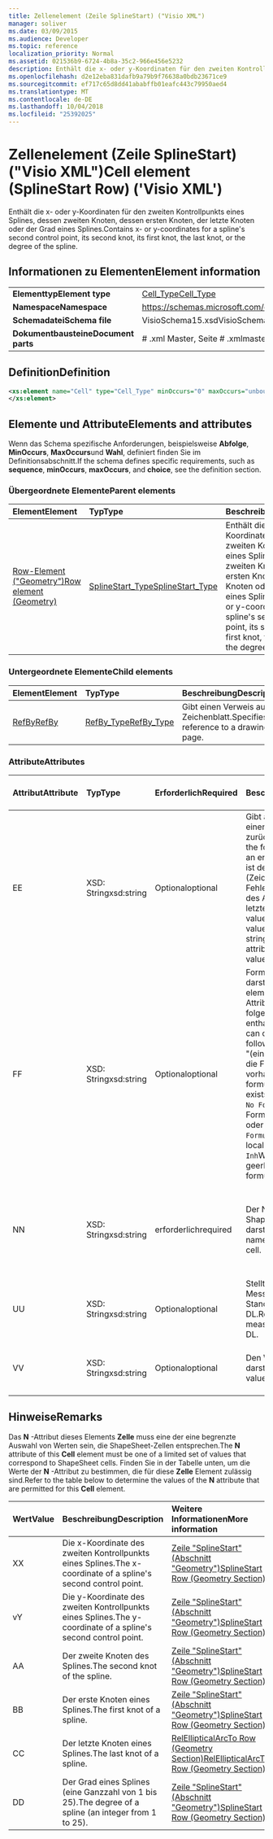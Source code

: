```yaml
---
title: Zellenelement (Zeile SplineStart) ("Visio XML")
manager: soliver
ms.date: 03/09/2015
ms.audience: Developer
ms.topic: reference
localization_priority: Normal
ms.assetid: 021536b9-6724-4b8a-35c2-966e456e5232
description: Enthält die x- oder y-Koordinaten für den zweiten Kontrollpunkts eines Splines, dessen zweiten Knoten, dessen ersten Knoten, der letzte Knoten oder der Grad eines Splines.
ms.openlocfilehash: d2e12eba831dafb9a79b9f76638a0bdb23671ce9
ms.sourcegitcommit: ef717c65d8dd41ababffb01eafc443c79950aed4
ms.translationtype: MT
ms.contentlocale: de-DE
ms.lasthandoff: 10/04/2018
ms.locfileid: "25392025"
---
```

# <a name="cell-element-splinestart-row-visio-xml"></a><span data-ttu-id="9f460-103">Zellenelement (Zeile SplineStart) ("Visio XML")</span><span class="sxs-lookup"><span data-stu-id="9f460-103">Cell element (SplineStart Row) ('Visio XML')</span></span>

<span data-ttu-id="9f460-104">Enthält die x- oder y-Koordinaten für den zweiten Kontrollpunkts eines Splines, dessen zweiten Knoten, dessen ersten Knoten, der letzte Knoten oder der Grad eines Splines.</span><span class="sxs-lookup"><span data-stu-id="9f460-104">Contains x- or y-coordinates for a spline's second control point, its second knot, its first knot, the last knot, or the degree of the spline.</span></span>
  
## <a name="element-information"></a><span data-ttu-id="9f460-105">Informationen zu Elementen</span><span class="sxs-lookup"><span data-stu-id="9f460-105">Element information</span></span>

|||
|:-----|:-----|
|<span data-ttu-id="9f460-106">**Elementtyp**</span><span class="sxs-lookup"><span data-stu-id="9f460-106">**Element type**</span></span> <br/> |[<span data-ttu-id="9f460-107">Cell_Type</span><span class="sxs-lookup"><span data-stu-id="9f460-107">Cell_Type</span></span>](cell_type-complextypevisio-xml.md) <br/> |
|<span data-ttu-id="9f460-108">**Namespace**</span><span class="sxs-lookup"><span data-stu-id="9f460-108">**Namespace**</span></span> <br/> |https://schemas.microsoft.com/office/visio/2012/main  <br/> |
|<span data-ttu-id="9f460-109">**Schemadatei**</span><span class="sxs-lookup"><span data-stu-id="9f460-109">**Schema file**</span></span> <br/> |<span data-ttu-id="9f460-110">VisioSchema15.xsd</span><span class="sxs-lookup"><span data-stu-id="9f460-110">VisioSchema15.xsd</span></span>  <br/> |
|<span data-ttu-id="9f460-111">**Dokumentbausteine**</span><span class="sxs-lookup"><span data-stu-id="9f460-111">**Document parts**</span></span> <br/> |<span data-ttu-id="9f460-112"># .xml Master, Seite # .xml</span><span class="sxs-lookup"><span data-stu-id="9f460-112">master#.xml, page#.xml</span></span>  <br/> |
   
## <a name="definition"></a><span data-ttu-id="9f460-113">Definition</span><span class="sxs-lookup"><span data-stu-id="9f460-113">Definition</span></span>

```XML
<xs:element name="Cell" type="Cell_Type" minOccurs="0" maxOccurs="unbounded" >
</xs:element>
```

## <a name="elements-and-attributes"></a><span data-ttu-id="9f460-114">Elemente und Attribute</span><span class="sxs-lookup"><span data-stu-id="9f460-114">Elements and attributes</span></span>

<span data-ttu-id="9f460-115">Wenn das Schema spezifische Anforderungen, beispielsweise **Abfolge**, **MinOccurs**, **MaxOccurs**und **Wahl**, definiert finden Sie im Definitionsabschnitt.</span><span class="sxs-lookup"><span data-stu-id="9f460-115">If the schema defines specific requirements, such as **sequence**, **minOccurs**, **maxOccurs**, and **choice**, see the definition section.</span></span> 
  
### <a name="parent-elements"></a><span data-ttu-id="9f460-116">Übergeordnete Elemente</span><span class="sxs-lookup"><span data-stu-id="9f460-116">Parent elements</span></span>

|<span data-ttu-id="9f460-117">**Element**</span><span class="sxs-lookup"><span data-stu-id="9f460-117">**Element**</span></span>|<span data-ttu-id="9f460-118">**Typ**</span><span class="sxs-lookup"><span data-stu-id="9f460-118">**Type**</span></span>|<span data-ttu-id="9f460-119">**Beschreibung**</span><span class="sxs-lookup"><span data-stu-id="9f460-119">**Description**</span></span>|
|:-----|:-----|:-----|
|[<span data-ttu-id="9f460-120">Row-Element ("Geometry")</span><span class="sxs-lookup"><span data-stu-id="9f460-120">Row element (Geometry)</span></span>](row-element-geometry-sectionvisio-xml.md) <br/> |[<span data-ttu-id="9f460-121">SplineStart_Type</span><span class="sxs-lookup"><span data-stu-id="9f460-121">SplineStart_Type</span></span>](splinestart_type-complextypevisio-xml.md) <br/> |<span data-ttu-id="9f460-122">Enthält die x- oder y-Koordinaten für den zweiten Kontrollpunkts eines Splines, dessen zweiten Knoten, dessen ersten Knoten, der letzte Knoten oder der Grad eines Splines.</span><span class="sxs-lookup"><span data-stu-id="9f460-122">Contains x- or y-coordinates for a spline's second control point, its second knot, its first knot, the last knot, or the degree of the spline.</span></span>  <br/> |
   
### <a name="child-elements"></a><span data-ttu-id="9f460-123">Untergeordnete Elemente</span><span class="sxs-lookup"><span data-stu-id="9f460-123">Child elements</span></span>

|<span data-ttu-id="9f460-124">**Element**</span><span class="sxs-lookup"><span data-stu-id="9f460-124">**Element**</span></span>|<span data-ttu-id="9f460-125">**Typ**</span><span class="sxs-lookup"><span data-stu-id="9f460-125">**Type**</span></span>|<span data-ttu-id="9f460-126">**Beschreibung**</span><span class="sxs-lookup"><span data-stu-id="9f460-126">**Description**</span></span>|
|:-----|:-----|:-----|
|[<span data-ttu-id="9f460-127">RefBy</span><span class="sxs-lookup"><span data-stu-id="9f460-127">RefBy</span></span>](refby-element-cell_type-complextypevisio-xml.md) <br/> |[<span data-ttu-id="9f460-128">RefBy_Type</span><span class="sxs-lookup"><span data-stu-id="9f460-128">RefBy_Type</span></span>](refby_type-complextypevisio-xml.md) <br/> |<span data-ttu-id="9f460-129">Gibt einen Verweis auf ein Zeichenblatt.</span><span class="sxs-lookup"><span data-stu-id="9f460-129">Specifies a reference to a drawing page.</span></span>  <br/> |
   
### <a name="attributes"></a><span data-ttu-id="9f460-130">Attribute</span><span class="sxs-lookup"><span data-stu-id="9f460-130">Attributes</span></span>

|<span data-ttu-id="9f460-131">**Attribut**</span><span class="sxs-lookup"><span data-stu-id="9f460-131">**Attribute**</span></span>|<span data-ttu-id="9f460-132">**Typ**</span><span class="sxs-lookup"><span data-stu-id="9f460-132">**Type**</span></span>|<span data-ttu-id="9f460-133">**Erforderlich**</span><span class="sxs-lookup"><span data-stu-id="9f460-133">**Required**</span></span>|<span data-ttu-id="9f460-134">**Beschreibung**</span><span class="sxs-lookup"><span data-stu-id="9f460-134">**Description**</span></span>|<span data-ttu-id="9f460-135">**Mögliche Werte**</span><span class="sxs-lookup"><span data-stu-id="9f460-135">**Possible values**</span></span>|
|:-----|:-----|:-----|:-----|:-----|
|<span data-ttu-id="9f460-136">E</span><span class="sxs-lookup"><span data-stu-id="9f460-136">E</span></span>  <br/> |<span data-ttu-id="9f460-137">XSD: String</span><span class="sxs-lookup"><span data-stu-id="9f460-137">xsd:string</span></span>  <br/> |<span data-ttu-id="9f460-138">Optional</span><span class="sxs-lookup"><span data-stu-id="9f460-138">optional</span></span>  <br/> |<span data-ttu-id="9f460-139">Gibt an, dass die Formel einen Fehler zurückgibt.</span><span class="sxs-lookup"><span data-stu-id="9f460-139">Indicates that the formula evaluates to an error.</span></span> <span data-ttu-id="9f460-140">Der Wert von **E** ist der aktuelle Wert (Zeichenfolge mit einer Fehlermeldung); der Wert des Attributs **V** ist der letzte gültige Wert.</span><span class="sxs-lookup"><span data-stu-id="9f460-140">The value of **E** is the current value (an error message string); the value of the **V** attribute is the last valid value.</span></span>  <br/> |<span data-ttu-id="9f460-141">Zeichenfolge mit einer Fehlermeldung.</span><span class="sxs-lookup"><span data-stu-id="9f460-141">An error message string.</span></span>  <br/> |
|<span data-ttu-id="9f460-142">F</span><span class="sxs-lookup"><span data-stu-id="9f460-142">F</span></span>  <br/> |<span data-ttu-id="9f460-143">XSD: String</span><span class="sxs-lookup"><span data-stu-id="9f460-143">xsd:string</span></span>  <br/> |<span data-ttu-id="9f460-144">Optional</span><span class="sxs-lookup"><span data-stu-id="9f460-144">optional</span></span>  <br/> | <span data-ttu-id="9f460-145">Formel für das Element darstellt.</span><span class="sxs-lookup"><span data-stu-id="9f460-145">Represents the element's formula.</span></span> <span data-ttu-id="9f460-146">Dieses Attribut kann eine der folgenden Zeichenfolgen enthalten:</span><span class="sxs-lookup"><span data-stu-id="9f460-146">This attribute can contain one of the following strings:</span></span>  <br/>  <span data-ttu-id="9f460-147">"(einige Formel)" Wenn die Formel lokal vorhanden ist.</span><span class="sxs-lookup"><span data-stu-id="9f460-147">'(some formula)' if the formula exists locally</span></span>  <br/>  <span data-ttu-id="9f460-148">`No Formula`Wenn die Formel lokal gelöscht oder blockiert ist.</span><span class="sxs-lookup"><span data-stu-id="9f460-148">`No Formula` if the formula is locally deleted or blocked</span></span>  <br/>  <span data-ttu-id="9f460-149">`Inh`Wenn die Formel geerbt wird.</span><span class="sxs-lookup"><span data-stu-id="9f460-149">`Inh` if the formula is inherited.</span></span>  <br/> |<span data-ttu-id="9f460-150">Eine Formel.</span><span class="sxs-lookup"><span data-stu-id="9f460-150">A formula.</span></span>  <br/> |
|<span data-ttu-id="9f460-151">N</span><span class="sxs-lookup"><span data-stu-id="9f460-151">N</span></span>  <br/> |<span data-ttu-id="9f460-152">XSD: String</span><span class="sxs-lookup"><span data-stu-id="9f460-152">xsd:string</span></span>  <br/> |<span data-ttu-id="9f460-153">erforderlich</span><span class="sxs-lookup"><span data-stu-id="9f460-153">required</span></span>  <br/> |<span data-ttu-id="9f460-154">Der Name der ShapeSheet-Zelle darstellt.</span><span class="sxs-lookup"><span data-stu-id="9f460-154">Represents the name of the ShapeSheet cell.</span></span>  <br/> |<span data-ttu-id="9f460-155">Der Name der ShapeSheet-Zelle.</span><span class="sxs-lookup"><span data-stu-id="9f460-155">The name of the ShapeSheet cell.</span></span>  <br/> <span data-ttu-id="9f460-156">Siehe Abschnitt "Hinweise".</span><span class="sxs-lookup"><span data-stu-id="9f460-156">See the Remarks section below.</span></span>  <br/> |
|<span data-ttu-id="9f460-157">U</span><span class="sxs-lookup"><span data-stu-id="9f460-157">U</span></span>  <br/> |<span data-ttu-id="9f460-158">XSD: String</span><span class="sxs-lookup"><span data-stu-id="9f460-158">xsd:string</span></span>  <br/> |<span data-ttu-id="9f460-159">Optional</span><span class="sxs-lookup"><span data-stu-id="9f460-159">optional</span></span>  <br/> |<span data-ttu-id="9f460-160">Stellt eine Einheit der Messung der Standardwert ist DL.</span><span class="sxs-lookup"><span data-stu-id="9f460-160">Represents a unit of measure The default is DL.</span></span>  <br/> |<span data-ttu-id="9f460-161">Die Einheiten der Zelle.</span><span class="sxs-lookup"><span data-stu-id="9f460-161">The units of the cell.</span></span>  <br/> |
|<span data-ttu-id="9f460-162">V</span><span class="sxs-lookup"><span data-stu-id="9f460-162">V</span></span>  <br/> |<span data-ttu-id="9f460-163">XSD: String</span><span class="sxs-lookup"><span data-stu-id="9f460-163">xsd:string</span></span>  <br/> |<span data-ttu-id="9f460-164">Optional</span><span class="sxs-lookup"><span data-stu-id="9f460-164">optional</span></span>  <br/> |<span data-ttu-id="9f460-165">Den Wert der Zelle darstellt.</span><span class="sxs-lookup"><span data-stu-id="9f460-165">Represents the value of the cell.</span></span>  <br/> |<span data-ttu-id="9f460-166">Der Wert der ShapeSheet-Zelle.</span><span class="sxs-lookup"><span data-stu-id="9f460-166">The value of the ShapeSheet cell.</span></span>  <br/> |
   
## <a name="remarks"></a><span data-ttu-id="9f460-167">Hinweise</span><span class="sxs-lookup"><span data-stu-id="9f460-167">Remarks</span></span>

<span data-ttu-id="9f460-168">Das **N** -Attribut dieses Elements **Zelle** muss eine der eine begrenzte Auswahl von Werten sein, die ShapeSheet-Zellen entsprechen.</span><span class="sxs-lookup"><span data-stu-id="9f460-168">The **N** attribute of this **Cell** element must be one of a limited set of values that correspond to ShapeSheet cells.</span></span> <span data-ttu-id="9f460-169">Finden Sie in der Tabelle unten, um die Werte der **N** -Attribut zu bestimmen, die für diese **Zelle** Element zulässig sind.</span><span class="sxs-lookup"><span data-stu-id="9f460-169">Refer to the table below to determine the values of the **N** attribute that are permitted for this **Cell** element.</span></span> 
  
|<span data-ttu-id="9f460-170">**Wert**</span><span class="sxs-lookup"><span data-stu-id="9f460-170">**Value**</span></span>|<span data-ttu-id="9f460-171">**Beschreibung**</span><span class="sxs-lookup"><span data-stu-id="9f460-171">**Description**</span></span>|<span data-ttu-id="9f460-172">**Weitere Informationen**</span><span class="sxs-lookup"><span data-stu-id="9f460-172">**More information**</span></span>|
|:-----|:-----|:-----|
|<span data-ttu-id="9f460-173">X</span><span class="sxs-lookup"><span data-stu-id="9f460-173">X</span></span>  <br/> |<span data-ttu-id="9f460-174">Die x-Koordinate des zweiten Kontrollpunkts eines Splines.</span><span class="sxs-lookup"><span data-stu-id="9f460-174">The x-coordinate of a spline's second control point.</span></span>  <br/> |[<span data-ttu-id="9f460-175">Zeile "SplineStart" (Abschnitt "Geometry")</span><span class="sxs-lookup"><span data-stu-id="9f460-175">SplineStart Row (Geometry Section)</span></span>](splinestart-row-geometry-section.md) <br/> |
|<span data-ttu-id="9f460-176">v</span><span class="sxs-lookup"><span data-stu-id="9f460-176">Y</span></span>  <br/> |<span data-ttu-id="9f460-177">Die y-Koordinate des zweiten Kontrollpunkts eines Splines.</span><span class="sxs-lookup"><span data-stu-id="9f460-177">The y-coordinate of a spline's second control point.</span></span>  <br/> |[<span data-ttu-id="9f460-178">Zeile "SplineStart" (Abschnitt "Geometry")</span><span class="sxs-lookup"><span data-stu-id="9f460-178">SplineStart Row (Geometry Section)</span></span>](splinestart-row-geometry-section.md) <br/> |
|<span data-ttu-id="9f460-179">A</span><span class="sxs-lookup"><span data-stu-id="9f460-179">A</span></span>  <br/> |<span data-ttu-id="9f460-180">Der zweite Knoten des Splines.</span><span class="sxs-lookup"><span data-stu-id="9f460-180">The second knot of the spline.</span></span>  <br/> |[<span data-ttu-id="9f460-181">Zeile "SplineStart" (Abschnitt "Geometry")</span><span class="sxs-lookup"><span data-stu-id="9f460-181">SplineStart Row (Geometry Section)</span></span>](splinestart-row-geometry-section.md) <br/> |
|<span data-ttu-id="9f460-182">B</span><span class="sxs-lookup"><span data-stu-id="9f460-182">B</span></span>  <br/> |<span data-ttu-id="9f460-183">Der erste Knoten eines Splines.</span><span class="sxs-lookup"><span data-stu-id="9f460-183">The first knot of a spline.</span></span>  <br/> |[<span data-ttu-id="9f460-184">Zeile "SplineStart" (Abschnitt "Geometry")</span><span class="sxs-lookup"><span data-stu-id="9f460-184">SplineStart Row (Geometry Section)</span></span>](splinestart-row-geometry-section.md) <br/> |
|<span data-ttu-id="9f460-185">C</span><span class="sxs-lookup"><span data-stu-id="9f460-185">C</span></span>  <br/> |<span data-ttu-id="9f460-186">Der letzte Knoten eines Splines.</span><span class="sxs-lookup"><span data-stu-id="9f460-186">The last knot of a spline.</span></span>  <br/> |[<span data-ttu-id="9f460-187">RelEllipticalArcTo Row (Geometry Section)</span><span class="sxs-lookup"><span data-stu-id="9f460-187">RelEllipticalArcTo Row (Geometry Section)</span></span>](splinestart-row-geometry-section.md) <br/> |
|<span data-ttu-id="9f460-188">D</span><span class="sxs-lookup"><span data-stu-id="9f460-188">D</span></span>  <br/> |<span data-ttu-id="9f460-189">Der Grad eines Splines (eine Ganzzahl von 1 bis 25).</span><span class="sxs-lookup"><span data-stu-id="9f460-189">The degree of a spline (an integer from 1 to 25).</span></span>  <br/> |[<span data-ttu-id="9f460-190">Zeile "SplineStart" (Abschnitt "Geometry")</span><span class="sxs-lookup"><span data-stu-id="9f460-190">SplineStart Row (Geometry Section)</span></span>](splinestart-row-geometry-section.md) <br/> |
   

